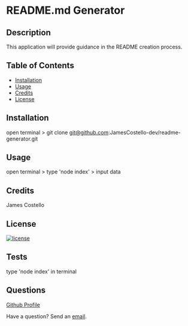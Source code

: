 # README.md Generator

## Description

This application will provide guidance in the README creation process.  

## Table of Contents

* [Installation](#installation)
* [Usage](#usage)
* [Credits](#credits)
* [License](#license)

## Installation

open terminal > git clone git@github.com:JamesCostello-dev/readme-generator.git

## Usage

open terminal > type 'node index' > input data

## Credits

James Costello

## License 

[![license](https://img.shields.io/badge/License-MIT-green.svg)](https://shields.io/)

## Tests

type 'node index' in terminal

## Questions

[Github Profile](https://github.com/JamesCostello-dev)

Have a question?  Send an [email](fake_email123@email.com).
